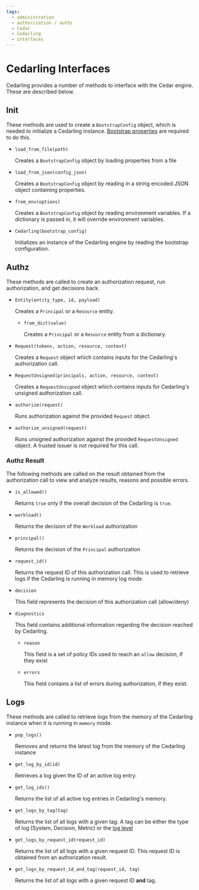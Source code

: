 ```yaml
---
tags:
  - administration
  - authorization / authz
  - Cedar
  - Cedarling
  - interfaces
---
```


# Cedarling Interfaces

Cedarling provides a number of methods to interface with the Cedar engine. 
These are described below.

## Init

These methods are used to create a `BootstrapConfig` object, which is needed to initialize a Cedarling instance. [Bootstrap properties](./cedarling-properties.md) are required to do this.

- `load_from_file(path)`
  
    Creates a `BootstrapConfig` object by loading properties from a file 

- `load_from_json(config_json)`

    Creates a `BootstrapConfig` object by reading in a string encoded JSON object containing properties.

- `from_env(options)`

    Creates a `BootstrapConfig` object by reading environment variables. If a dictionary is passed in, it will override environment variables.

- `Cedarling(bootstrap_config)`

    Initializes an instance of the Cedarling engine by reading the bootstrap configuration. 

## Authz

These methods are called to create an authorization request, run authorization, and get decisions back. 

- `Entity(entity_type, id, payload)`

    Creates a `Principal` or a `Resource` entity.

    - `from_dict(value)`

        Creates a `Principal` or a `Resource` entity from a dictionary.

- `Request(tokens, action, resource, context)`

    Creates a `Request` object which contains inputs for the Cedarling's authorization call.

- `RequestUnsigned(principals, action, resource, context)`

    Creates a `RequestUnsigned` object which contains inputs for Cedarling's unsigned authorization call.

- `authorize(request)`

    Runs authorization against the provided `Request` object.

- `authorize_unsigned(request)`

    Runs unsigned authorization against the provided `RequestUnsigned` object. A trusted issuer is not required for this call.

### Authz Result

The following methods are called on the result obtained from the authorization call to view and analyze results, reasons and possible errors.

- `is_allowed()`

    Returns `true` only if the overall decision of the Cedarling is `true`.

- `workload()`

    Returns the decision of the `Workload` authorization

- `principal()`

    Returns the decision of the `Principal` authorization

- `request_id()`

    Returns the request ID of this authorization call. This is used to retrieve logs if the Cedarling is running in memory log mode.

- `decision`

    This field represents the decision of this authorization call (allow/deny)

- `diagnostics`

    This field contains additional information regarding the decision reached by Cedarling.

    - `reason`

      This field is a set of policy IDs used to reach an `allow` decision, if they exist

    - `errors`

      This field contains a list of errors during authorization, if they exist.

## Logs

These methods are called to retrieve logs from the memory of the Cedarling instance when it is running in `memory` mode. 

  - `pop_logs()`

    Removes and returns the latest log from the memory of the Cedarling instance

  - `get_log_by_id(id)`

    Retrieves a log given the ID of an active log entry. 

  - `get_log_ids()`

    Returns the list of all active log entries in Cedarling's memory.

  - `get_logs_by_tag(tag)`

    Returns the list of all logs with a given tag. A tag can be either the type of log (System, Decision, Metric) or the [log level](./cedarling-logs.md#system-log-levels)

  - `get_logs_by_request_id(request_id)`

    Returns the list of all logs with a given request ID. This request ID is obtained from an authorization result.

  - `get_logs_by_request_id_and_tag(request_id, tag)`

    Returns the list of all logs with a given request ID **and** tag. 
